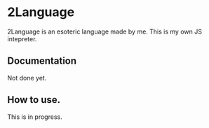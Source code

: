 # 2Language
2Language is an esoteric language made by me. This is my own JS intepreter.

## Documentation

Not done yet.

## How to use.

This is in progress.
